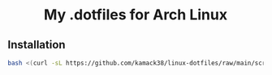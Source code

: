 <h1 align="center">My .dotfiles for Arch Linux</h1>

## Installation

```bash
bash <(curl -sL https://github.com/kamack38/linux-dotfiles/raw/main/scripts/install.sh)
```
